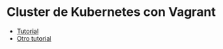 # Cluster de Kubernetes con Vagrant

- [Tutorial](https://kubernetes.io/blog/2019/03/15/kubernetes-setup-using-ansible-and-vagrant/)
- [Otro tutorial](https://graspingtech.com/create-kubernetes-cluster/)
